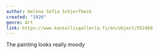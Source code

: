 ```yaml
---
author: Helena Sofia Schjerfbeck
created: "1926"
genre: Art
link: https://www.kansallisgalleria.fi/en/object/552468
---
```

The painting looks really moody 